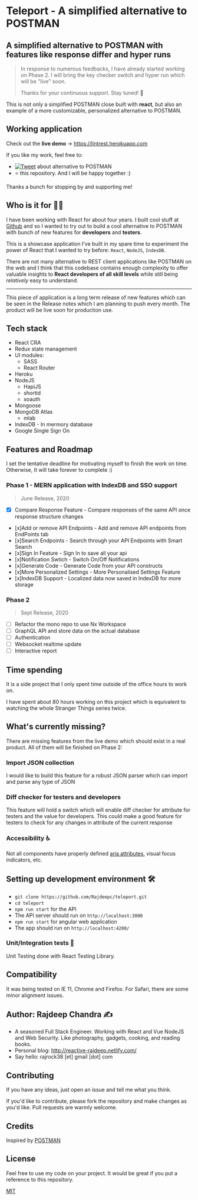 # Teleport - A simplified alternative to POSTMAN 

## A simplified alternative to POSTMAN with features like response differ and hyper runs

> In response to numerous feedbacks, I have already started working on Phase 2. I will bring the key checker switch and hyper run which will be "live" soon.
>
> Thanks for your continuous support. Stay tuned! :muscle:


This is not only a simplified POSTMAN close built with **react**, but also an example of a more customizable, personalized alternative to POSTMAN.

## Working application

Check out the **live demo** -> https://lintrest.herokuapp.com


If you like my work, feel free to:

- [![Tweet](https://img.shields.io/twitter/url/http/shields.io.svg?style=social)][tweet] about alternative to POSTMAN
- :star: this repository. And I will be happy together :)

Thanks a bunch for stopping by and supporting me!

[tweet]: https://twitter.com/intent/tweet?url=https://github.com/Rajdeepc/version-REST&text=Awesome%20POSTMAN%20clone%20app%20built%20with%20React%20and%20NodeJS&hashtags=react,nodejs,indexdb

## Who is it for 🤷‍♀️

I have been working with React for about four years. I built cool stuff at [Github](https://github.com/Rajdeepc) and so I wanted to try out to build a cool alternative to POSTMAN with bunch of new features for **developers** and **testers**.

This is a showcase application I've built in my spare time to experiment the power of React that I wanted to try before: `React`, `NodeJS`, `IndexDB`.

There are not many alternative to REST client applications like POSTMAN on the web and I think that this codebase contains enough complexity to offer valuable insights to **React developers of all skill levels** while still being _relatively_ easy to understand.

---

This piece of application is a long term release of new features which can be seen in the Release notes which I am planning to push every month. The product will be live soon for production use.

[Rajdeep]: http://reactive-rajdeep.netlify.com/

## Tech stack


- React CRA
- Redux state management
- UI modules:
  - SASS
  - React Router
- Heroku
- NodeJS
  - HapiJS
  - shortid
  - xoauth
- Mongoose
- MongoDB Atlas
  - mlab
- IndexDB - In mermory database
- Google Single Sign On


## Features and Roadmap

I set the tentative deadline for motivating myself to finish the work on time. Otherwise, It will take forever to complete :)

### Phase 1 - MERN application with IndexDB and SSO support

> June Release, 2020

- [x] Compare Response Feature - Compare responses of the same API once response structure changes
- [x]Add or remove API Endpoints - Add and remove API endpoints from EndPoints tab
- [x]Search Endpoints - Search through your API Endpoints with Smart Search
- [x]Sign In Feature - Sign In to save all your api
- [x]Notification Swtich - Switch On/Off Notifications
- [x]Generate Code - Generate Code from your API constructs
- [x]More Personalized Settings - More Personalised Settings Feature
- [x]IndexDB Support - Localized data now saved in IndexDB for more storage

### Phase 2

> Sept Release, 2020

- [ ] Refactor the mono repo to use Nx Workspace
- [ ] GraphQL API and store data on the actual database
- [ ] Authentication
- [ ] Websocket realtime update
- [ ] Interactive report

## Time spending

It is a side project that I only spent time outside of the office hours to work on.

I have spent about 80 hours working on this project which is equivalent to watching the whole Stranger Things series twice.


## What's currently missing?

There are missing features from the live demo which should exist in a real product. All of them will be finished on Phase 2:

### Import JSON collection

I would like to build this feature for a robust JSON parser which can import and parse any type of JSON

### Diff checker for testers and developers

This feature will hold a switch which will enable diff checker for attribute for testers and the value for developers. This could make a good feature for testers to check for any changes in attribute of the current response


### Accessibility ♿

Not all components have properly defined [aria attributes](https://developer.mozilla.org/en-US/docs/Web/Accessibility/ARIA), visual focus indicators, etc.

## Setting up development environment 🛠

- `git clone https://github.com/Rajdeepc/teleport.git`
- `cd teleport`
- `npm run start` for the API
- The API server should run on `http://localhost:3000`
- `npm run start` for angular web application
- The app should run on `http://localhost:4200/`

### Unit/Integration tests 🧪

Unit Testing done with React Testing Library.

## Compatibility

It was being tested on IE 11, Chrome and Firefox. For Safari, there are some minor alignment issues.

## Author: Rajdeep Chandra ✍️

- A seasoned Full Stack Engineer. Working with React and Vue NodeJS and Web Security. Like photography, gadgets, cooking, and reading books.
- Personal blog: http://reactive-rajdeep.netlify.com/
- Say hello: rajrock38 [et] gmail [dot] com

## Contributing

If you have any ideas, just open an issue and tell me what you think.

If you'd like to contribute, please fork the repository and make changes as you'd like. Pull requests are warmly welcome.

## Credits

Inspired by [POSTMAN](https://github.com/postmanlabs)


## License

Feel free to use my code on your project. It would be great if you put a reference to this repository.

[MIT](https://opensource.org/licenses/MIT)
